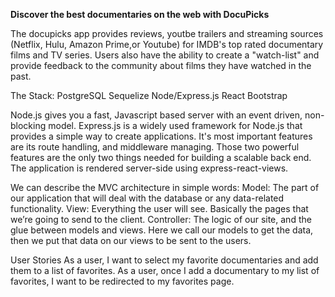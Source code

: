 
**Discover the best documentaries on the web with DocuPicks**  

The docupicks app provides reviews, youtbe trailers and streaming sources (Netflix, Hulu, Amazon Prime,or Youtube) for IMDB's top rated documentary films and TV series. Users also have the ability to create a "watch-list" and provide feedback to the community about films they have watched in the past. 


The Stack: 
PostgreSQL
Sequelize
Node/Express.js
React
Bootstrap 

Node.js gives you a fast, Javascript based server with an event driven, non-blocking model. Express.js is a widely used framework for Node.js that provides a simple way to create applications. It's most important features are its route handling, and middleware managing. Those two powerful features are the only two things needed for building a scalable back end. The application is rendered server-side using express-react-views.


We can describe the MVC architecture in simple words:
Model: The part of our application that will deal with the database or any data-related functionality.
View: Everything the user will see. Basically the pages that we’re going to send to the client.
Controller: The logic of our site, and the glue between models and views. Here we call our models to get the data, then we put that data on our views to be sent to the users.


User Stories
As a user, I want to select my favorite documentaries and add them to a list of favorites.
As a user, once I add a documentary to my list of favorites, I want to be redirected to my favorites page.





